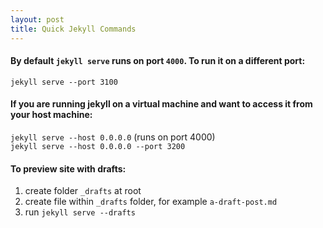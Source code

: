 ```yaml
---
layout: post
title: Quick Jekyll Commands
---
```


#### By default `jekyll serve` runs on port `4000`. To run it on a different port:
`jekyll serve --port 3100`

#### If you are running jekyll on a virtual machine and want to access it from your host machine:
`jekyll serve --host 0.0.0.0` (runs on port 4000) <br />
`jekyll serve --host 0.0.0.0 --port 3200` <br />

#### To preview site with drafts:

1. create folder `_drafts` at root <br />
1. create file within `_drafts` folder, for example `a-draft-post.md` <br />
1. run `jekyll serve --drafts` <br />
